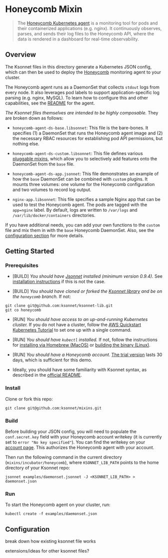 # Honeycomb Mixin
> The [Honeycomb Kubernetes agent](https://github.com/honeycombio/honeycomb-kubernetes-agent/tree/master) is a monitoring tool for pods and their containerized applications (e.g. nginx). It continuously observes, parses, and sends their log files to the Honeycomb API, where the data is rendered in a dashboard for real-time observability.

## Overview
The Ksonnet files in this directory generate a Kubernetes JSON config, which can then be used to deploy the [Honeycomb](https://honeycomb.io) monitoring agent to your cluster.

The Honeycomb agent runs as a DaemonSet that collects `stdout` logs from every node. It also leverages pod labels to support application-specific log parsing (e.g. nginx, MySQL). To learn how to configure this and other capabilities, see the [ README](https://github.com/honeycombio/honeycomb-kubernetes-agent/blob/master/README.md) for the agent.

*The Ksonnet files themselves are intended to be highly composable.* They are broken down as follows:
* `honeycomb-agent-ds-base.libsonnet`: This file is the bare-bones. It specifies (1) a DaemonSet that runs the Honeycomb agent image and (2) the necessary RBAC resources for establishing pod API permissions, but nothing else.

* `honeycomb-agent-ds-custom.libsonnet`: This file defines various [pluggable mixins](http://ksonnet.heptio.com/#pluggable), which allow you to selectively add features onto the DaemonSet from the `base` file.  

* `honeycomb-agent-ds-app.jsonnet`: This file demonstrates an example of how the `base` DaemonSet can be combined with `custom` plugins. It mounts three volumes: one volume for the Honeycomb configuration and two volumes to record log output.

* `nginx-app.libsonnet`: This file specifies a sample Nginx app that can be used to test the Honeycomb agent. The pods are tagged with the `app=nginx` label. By default, logs are written to `/var/logs` and `/var/lib/docker/containers` directories.

If you have additional needs, you can add your own functions to the `custom` file and mix them in with the `base` Honeycomb DaemonSet. Also, see the [configuration section](#configuration) for more details.

## Getting Started
### Prerequisites
* [BUILD] *You should have [Jsonnet](http://jsonnet.org/) installed (minimum version 0.9.4).* See [installation instructions](https://github.com/ksonnet/ksonnet-lib#install) if this is not the case.

* [BUILD] *You should have cloned or forked the [Ksonnet library](https://github.com/ksonnet/ksonnet-lib) and be on the `honeycomb` branch.* If not:
```
git clone git@github.com:ksonnet/ksonnet-lib.git
git co honeycomb
```

* [RUN] *You should have access to an up-and-running Kubernetes cluster.* If you do not have a cluster, follow the [AWS Quickstart Kubernetes Tutorial](http://docs.heptio.com/content/tutorials/aws-cloudformation-k8s.html) to set one up with a single command.

* [RUN] *You should have `kubectl` installed.* If not, follow the instructions for [installing via Homebrew (MacOS)](https://kubernetes.io/docs/tasks/tools/install-kubectl/#install-with-homebrew-on-macos) or [building the binary (Linux)](https://kubernetes.io/docs/tasks/tools/install-kubectl/#tabset-1).

* [RUN] *You should have a Honeycomb account*. [The trial version](https://ui.honeycomb.io/signup) lasts 30 days, which is sufficient for this demo.

* Ideally, you should have some familiarity with Ksonnet syntax, as described in the [official README](http://ksonnet.heptio.com/docs/core-packages/ksonnet-lib.html#write-your-config-files-with-ksonnet).

### Install
Clone or fork this repo:
```
git clone git@github.com:ksonnet/mixins.git
```

### Build

Before building your JSON config, you will need to populate the `conf.secret.key` field with your Honeycomb account writekey (it is currently set to `error "No key specified"`). You can find the writekey on your [account page](https://ui.honeycomb.io/account). This authorizes the Honeycomb agent with your account.

Then run the following command in the current directory (`mixins/incubator/honeycomb`), where `KSONNET_LIB_PATH` points to the home directory of your Ksonnet repo:

```
jsonnet examples/daemonset.jsonnet -J <KSONNET_LIB_PATH> > daemonset.json
```

### Run

To start the Honeycomb agent on your cluster, run:
```
kubectl create -f examples/daemonset.json
```


## Configuration
break down how existing ksonnet file works

extensions/ideas for other ksonnet files?

